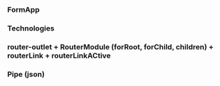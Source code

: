 ### FormApp

### Technologies
### router-outlet + RouterModule (forRoot, forChild, children) + routerLink + routerLinkACtive
### Pipe (json)

